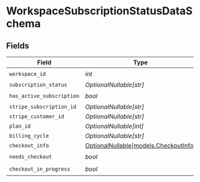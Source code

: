 # WorkspaceSubscriptionStatusDataSchema


## Fields

| Field                                                              | Type                                                               | Required                                                           | Description                                                        |
| ------------------------------------------------------------------ | ------------------------------------------------------------------ | ------------------------------------------------------------------ | ------------------------------------------------------------------ |
| `workspace_id`                                                     | *int*                                                              | :heavy_check_mark:                                                 | N/A                                                                |
| `subscription_status`                                              | *OptionalNullable[str]*                                            | :heavy_minus_sign:                                                 | N/A                                                                |
| `has_active_subscription`                                          | *bool*                                                             | :heavy_check_mark:                                                 | N/A                                                                |
| `stripe_subscription_id`                                           | *OptionalNullable[str]*                                            | :heavy_minus_sign:                                                 | N/A                                                                |
| `stripe_customer_id`                                               | *OptionalNullable[str]*                                            | :heavy_minus_sign:                                                 | N/A                                                                |
| `plan_id`                                                          | *OptionalNullable[int]*                                            | :heavy_minus_sign:                                                 | N/A                                                                |
| `billing_cycle`                                                    | *OptionalNullable[str]*                                            | :heavy_minus_sign:                                                 | N/A                                                                |
| `checkout_info`                                                    | [OptionalNullable[models.CheckoutInfo]](../models/checkoutinfo.md) | :heavy_minus_sign:                                                 | N/A                                                                |
| `needs_checkout`                                                   | *bool*                                                             | :heavy_check_mark:                                                 | N/A                                                                |
| `checkout_in_progress`                                             | *bool*                                                             | :heavy_check_mark:                                                 | N/A                                                                |